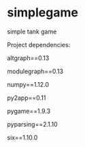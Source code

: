 # simplegame
simple tank game 


Project dependencies:

altgraph==0.13

modulegraph==0.13

numpy==1.12.0

py2app==0.11

pygame==1.9.3

pyparsing==2.1.10

six==1.10.0

